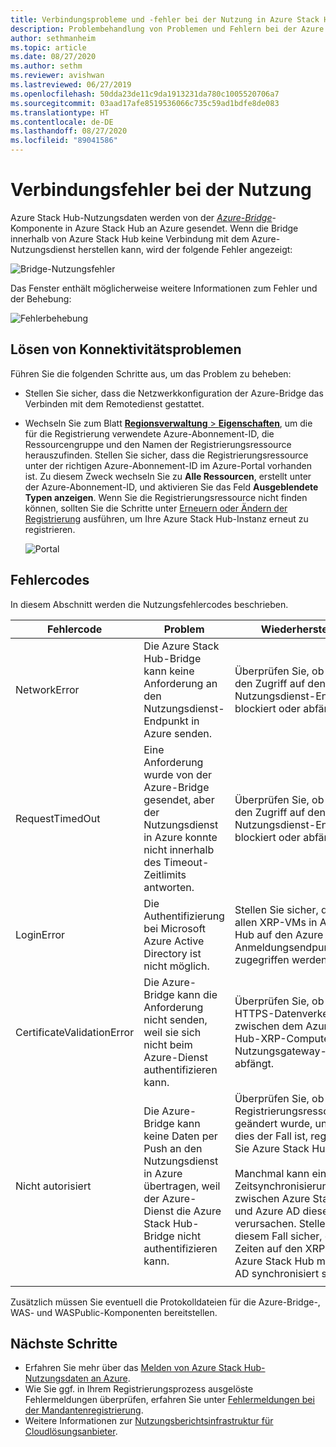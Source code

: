 ```yaml
---
title: Verbindungsprobleme und -fehler bei der Nutzung in Azure Stack Hub
description: Problembehandlung von Problemen und Fehlern bei der Azure Stack Hub-Nutzung.
author: sethmanheim
ms.topic: article
ms.date: 08/27/2020
ms.author: sethm
ms.reviewer: avishwan
ms.lastreviewed: 06/27/2019
ms.openlocfilehash: 50dda23de11c9da1913231da780c1005520706a7
ms.sourcegitcommit: 03aad17afe8519536066c735c59ad1bdfe8de083
ms.translationtype: HT
ms.contentlocale: de-DE
ms.lasthandoff: 08/27/2020
ms.locfileid: "89041586"
---
```

# <a name="usage-connectivity-errors"></a>Verbindungsfehler bei der Nutzung

Azure Stack Hub-Nutzungsdaten werden von der [*Azure-Bridge*](azure-stack-usage-reporting.md)-Komponente in Azure Stack Hub an Azure gesendet. Wenn die Bridge innerhalb von Azure Stack Hub keine Verbindung mit dem Azure-Nutzungsdienst herstellen kann, wird der folgende Fehler angezeigt:

![Bridge-Nutzungsfehler](media/azure-stack-usage-issues/usageerror2.png)

Das Fenster enthält möglicherweise weitere Informationen zum Fehler und der Behebung:

![Fehlerbehebung](media/azure-stack-usage-issues/usageerror3.png)

## <a name="resolve-connectivity-issues"></a>Lösen von Konnektivitätsproblemen

Führen Sie die folgenden Schritte aus, um das Problem zu beheben:

- Stellen Sie sicher, dass die Netzwerkkonfiguration der Azure-Bridge das Verbinden mit dem Remotedienst gestattet.

- Wechseln Sie zum Blatt [**Regionsverwaltung** > **Eigenschaften**](azure-stack-registration.md#verify-azure-stack-hub-registration), um die für die Registrierung verwendete Azure-Abonnement-ID, die Ressourcengruppe und den Namen der Registrierungsressource herauszufinden. Stellen Sie sicher, dass die Registrierungsressource unter der richtigen Azure-Abonnement-ID im Azure-Portal vorhanden ist. Zu diesem Zweck wechseln Sie zu **Alle Ressourcen**, erstellt unter der Azure-Abonnement-ID, und aktivieren Sie das Feld **Ausgeblendete Typen anzeigen**. Wenn Sie die Registrierungsressource nicht finden können, sollten Sie die Schritte unter [Erneuern oder Ändern der Registrierung](azure-stack-registration.md#renew-or-change-registration) ausführen, um Ihre Azure Stack Hub-Instanz erneut zu registrieren.

  ![Portal](media/azure-stack-usage-issues/stackres.png)

## <a name="error-codes"></a>Fehlercodes

In diesem Abschnitt werden die Nutzungsfehlercodes beschrieben.

| Fehlercode                 | Problem                                                                                                                                             | Wiederherstellung                                                                                                                                                                                                                                                                                        |
|----------------------------|---------------------------------------------------------------------------------------------------------------------------------------------------|----------------------------------------------------------------------------------------------------------------------------------------------------------------------------------------------------------------------------------------------------------------------------------------------------|
| NetworkError               | Die Azure Stack Hub-Bridge kann keine Anforderung an den Nutzungsdienst-Endpunkt in Azure senden.                                                            | Überprüfen Sie, ob ein Proxy den Zugriff auf den Nutzungsdienst-Endpunkt blockiert oder abfängt.                                                                                                                                                                                                             |
| RequestTimedOut            | Eine Anforderung wurde von der Azure-Bridge gesendet, aber der Nutzungsdienst in Azure konnte nicht innerhalb des Timeout-Zeitlimits antworten.                             | Überprüfen Sie, ob ein Proxy den Zugriff auf den Nutzungsdienst-Endpunkt blockiert oder abfängt.                                                                                                                                                                                                                        |
| LoginError                 | Die Authentifizierung bei Microsoft Azure Active Directory ist nicht möglich.                                                                                                             | Stellen Sie sicher, dass von allen XRP-VMs in Azure Stack Hub auf den Azure AD-Anmeldungsendpunkt zugegriffen werden kann.                                                                                                                                                                                                                     |
| CertificateValidationError | Die Azure-Bridge kann die Anforderung nicht senden, weil sie sich nicht beim Azure-Dienst authentifizieren kann.                                    | Überprüfen Sie, ob ein Proxy HTTPS-Datenverkehr zwischen dem Azure Stack Hub-XRP-Computer und dem Nutzungsgateway-Endpunkt abfängt.                                                                                                                                                                                      |
| Nicht autorisiert               | Die Azure-Bridge kann keine Daten per Push an den Nutzungsdienst in Azure übertragen, weil der Azure-Dienst die Azure Stack Hub-Bridge nicht authentifizieren kann. | Überprüfen Sie, ob die Registrierungsressource geändert wurde, und wenn dies der Fall ist, registrieren Sie Azure Stack Hub erneut. <br><br> Manchmal kann ein Zeitsynchronisierungsproblem zwischen Azure Stack Hub und Azure AD diesen Fehler verursachen. Stellen Sie in diesem Fall sicher, dass die Zeiten auf den XRP-VMs in Azure Stack Hub mit Azure AD synchronisiert sind. |
|                            |                                                                                                                                                   |                                                                                                                                                                                                                                                                                                    |

Zusätzlich müssen Sie eventuell die Protokolldateien für die Azure-Bridge-, WAS- und WASPublic-Komponenten bereitstellen.

## <a name="next-steps"></a>Nächste Schritte

- Erfahren Sie mehr über das [Melden von Azure Stack Hub-Nutzungsdaten an Azure](azure-stack-usage-reporting.md).
- Wie Sie ggf. in Ihrem Registrierungsprozess ausgelöste Fehlermeldungen überprüfen, erfahren Sie unter [Fehlermeldungen bei der Mandantenregistrierung](azure-stack-registration-errors.md).
- Weitere Informationen zur [Nutzungsberichtsinfrastruktur für Cloudlösungsanbieter](azure-stack-csp-ref-infrastructure.md).
